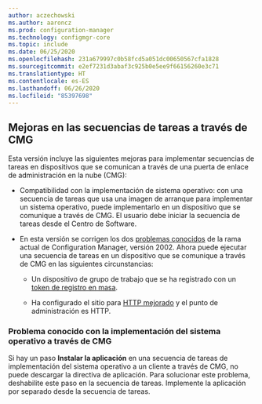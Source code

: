 ```yaml
---
author: aczechowski
ms.author: aaroncz
ms.prod: configuration-manager
ms.technology: configmgr-core
ms.topic: include
ms.date: 06/25/2020
ms.openlocfilehash: 231a679997c0b58fcd5a051dc00650567cfa1828
ms.sourcegitcommit: e2ef7231d3abaf3c925b0e5ee9f66156260e3c71
ms.translationtype: HT
ms.contentlocale: es-ES
ms.lasthandoff: 06/26/2020
ms.locfileid: "85397698"
---
```

## <a name="improvements-to-task-sequences-via-cmg"></a><a name="bkmk_osdcmg"></a> Mejoras en las secuencias de tareas a través de CMG

Esta versión incluye las siguientes mejoras para implementar secuencias de tareas en dispositivos que se comunican a través de una puerta de enlace de administración en la nube (CMG):

- Compatibilidad con la implementación de sistema operativo<!-- 6997525 -->: con una secuencia de tareas que usa una imagen de arranque para implementar un sistema operativo, puede implementarlo en un dispositivo que se comunique a través de CMG. El usuario debe iniciar la secuencia de tareas desde el Centro de Software.

- En esta versión se corrigen los dos [problemas conocidos](../../../../servers/deploy/install/release-notes.md#task-sequences-cant-run-over-cmg) de la rama actual de Configuration Manager, versión 2002.<!-- 6983320 --> Ahora puede ejecutar una secuencia de tareas en un dispositivo que se comunique a través de CMG en las siguientes circunstancias:

  - Un dispositivo de grupo de trabajo que se ha registrado con un [token de registro en masa](../../../../clients/deploy/deploy-clients-cmg-token.md).

  - Ha configurado el sitio para [HTTP mejorado](../../../../plan-design/hierarchy/enhanced-http.md) y el punto de administración es HTTP.

### <a name="known-issue-with-os-deployment-via-cmg"></a>Problema conocido con la implementación del sistema operativo a través de CMG

Si hay un paso **Instalar la aplicación** en una secuencia de tareas de implementación del sistema operativo a un cliente a través de CMG, no puede descargar la directiva de aplicación.<!-- 7528983 --> Para solucionar este problema, deshabilite este paso en la secuencia de tareas. Implemente la aplicación por separado desde la secuencia de tareas.
